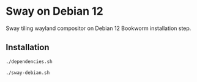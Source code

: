 # Sway on Debian 12

Sway tiling wayland compositor on Debian 12 Bookworm installation step.

## Installation

```bash
./dependencies.sh
```

```bash
./sway-debian.sh
```

